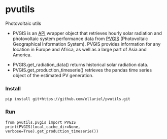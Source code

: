 # pvutils
Photovoltaic utils

* PVGIS is an [API](https://joint-research-centre.ec.europa.eu/photovoltaic-geographical-information-system-pvgis/getting-started-pvgis/api-non-interactive-service_en) wrapper object that retrieves hourly solar radiation and photovoltaic system performance data from [PVGIS](https://joint-research-centre.ec.europa.eu/photovoltaic-geographical-information-system-pvgis_en) (Photovoltaic Geographical Information System). PVGIS provides information for any location in Europe and Africa, as well as a large part of Asia and America.
- PVGIS.get_radiation_data() returns historical solar radiation data.
- PVGIS.get_production_timeserie() retrieves the pandas time series object of the estimated PV generation.

### Install
```shell
pip install git+https://github.com/ellariel/pvutils.git
```

### Run
```shell
from pvutils.pvgis import PVGIS
print(PVGIS(local_cache_dir=None, verbose=True).get_production_timeserie())
```